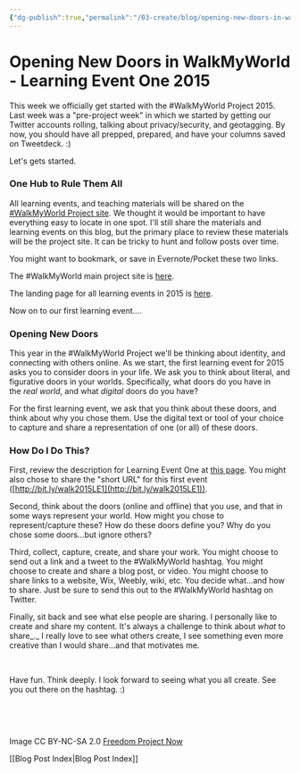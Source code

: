 ```yaml
---
{"dg-publish":true,"permalink":"/03-create/blog/opening-new-doors-in-walk-my-world-learning-event-one-2015/","title":"Opening New Doors in #WalkMyWorld - Learning Event One 2015","tags":["walkmyworld"]}
---
```


# Opening New Doors in WalkMyWorld - Learning Event One 2015

This week we officially get started with the #WalkMyWorld Project 2015. Last week was a "pre-project week" in which we started by getting our Twitter accounts rolling, talking about privacy/security, and geotagging. By now, you should have all prepped, prepared, and have your columns saved on Tweetdeck. :)

Let's gets started.

### One Hub to Rule Them All

All learning events, and teaching materials will be shared on the [#WalkMyWorld Project site](https://sites.google.com/site/walkmyworldproject/). We thought it would be important to have everything easy to locate in one spot. I'll still share the materials and learning events on this blog, but the primary place to review these materials will be the project site. It can be tricky to hunt and follow posts over time.

You might want to bookmark, or save in Evernote/Pocket these two links.

The #WalkMyWorld main project site is [here](https://sites.google.com/site/walkmyworldproject/).

The landing page for all learning events in 2015 is [here](https://sites.google.com/site/walkmyworldproject/2015-learning-events).

Now on to our first learning event....

### Opening New Doors

This year in the #WalkMyWorld Project we'll be thinking about identity, and connecting with others online. As we start, the first learning event for 2015 asks you to consider doors in your life. We ask you to think about literal, and figurative doors in your worlds. Specifically, what doors do you have in the _real world_, and what _digital_ doors do you have?

For the first learning event, we ask that you think about these doors, and think about why you chose them. Use the digital text or tool of your choice to capture and share a representation of one (or all) of these doors.

### How Do I Do This?

First, review the description for Learning Event One at [this page](http://bit.ly/walk2015LE1). You might also chose to share the "short URL" for this first event ([http://bit.ly/walk2015LE1](http://bit.ly/walk2015LE1)).

Second, think about the doors (online and offline) that you use, and that in some ways represent your world. How might you chose to represent/capture these? How do these doors define you? Why do you chose some doors...but ignore others?

Third, collect, capture, create, and share your work. You might choose to send out a link and a tweet to the #WalkMyWorld hashtag. You might choose to create and share a blog post, or video. You might choose to share links to a website, Wix, Weebly, wiki, etc. You decide what...and how to share. Just be sure to send this out to the #WalkMyWorld hashtag on Twitter.

Finally, sit back and see what else people are sharing. I personally like to create and share my content. It's always a challenge to think about _what_ to share_._ I really love to see what others create, I see something even more creative than I would share...and that motivates me.

 

Have fun. Think deeply. I look forward to seeing what you all create. See you out there on the hashtag. :)

 

 

Image CC BY-NC-SA 2.0 [Freedom Project Now](https://www.flickr.com/photos/freedom_now_project/12464363965/in/photolist-jZr89Z-8KWbeR-4cCc92-oUTxzx-patsAj-8ys8WJ-8AKAmu-54vfpj-ps8dC2-8KWcHi-dJxuwu-8ysbcJ-8ysd2A-8ype7F-p1XW9k-pXxLzX-pjpxwV-dvnvw4-9NAsCc-8KZhcy-8KZggh-9M2DZZ-9NGKrb-9NEtYQ-aJfsxi-dkJ3dX-aobMGi-8KWbKM-an3HAz-6xCnBy-pc7gUp-6wdJx5-8ZeB5E-dJybeh-dkJ4Zh-3igNze-pFmdgn-9NFhVS-9NFVNX-jnFVWq-6C5r7a-q8PATt-ehR2ek-my2DtZ-oXkHdN-jnvxgK-2V2uSq-pcwXE2-8vZVR6-9NEwpU)

[[Blog Post Index\|Blog Post Index]]